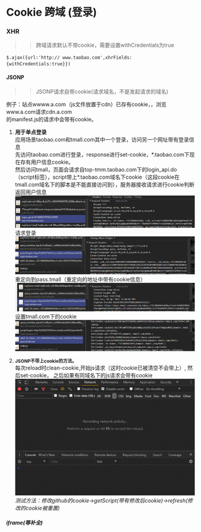 # Cookie 跨域 (登录)

### XHR
>>跨域请求默认不带cookie，需要设置withCredentials为true

`$.ajax({url:'http://
www.taobao.com',xhrFields:{withCredentials:true}})`

#### JSONP 
>>JSONP请求自带cookie(请求域名，不是发起请求的域名)

例子：站点wwww.a.com（js文件放置于cdn）已存有cookie，，浏览www.a.com请求cdn.a.com<br/>
的manifest.js的请求中会带有cookie。<br/>
1. **用于单点登录**<br/>
应用场景taobao.com和tmall.com其中一个登录，访问另一个网址带有登录信息<br/>
先访问taobao.com进行登录，response进行set-cookie，*.taobao.com下现在存有用户信息cookie。<br/>
然后访问tmall，页面会请求自top-tmm.taobao.com下的login_api.do（script标签），script带上\*.taobao.com域名下cookie（这段cookie在tmall.com域名下的脚本是不能直接访问到），服务器接收请求进行cookie判断返回用户信息
	<img src="./images/tmall-login-request.png" />
	请求登录
	<img src="./images/tmall-login-redirect.png" />
	重定向到pass.tmall（重定向的地址中带有cookie信息）
	<img src="./images/tmall-login-redirect-url.png" />
	设置tmall.com下的cookie
	<img src="./images/tmall-login-setCookie.png"/> 

2. <b style="font-size:12px">JSONP不带上cookie的方法。</b><br/> 
每次reload时clean-cookie,开始js请求（这时cookie已被清空不会带上）, 然后set-cookie，
之后如果有同域名下的js请求会带有cookie<br/>
<img src="./images/cookie-cors-github.gif" /><br/>
*测试方法：修改github的cookie->getScript(带有修改后cookie)->refresh(修改的cookie被重置)*


##### iframe(等补全)
